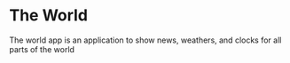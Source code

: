 # The World
The world app is an application to show news, weathers, and clocks for all parts of the world
